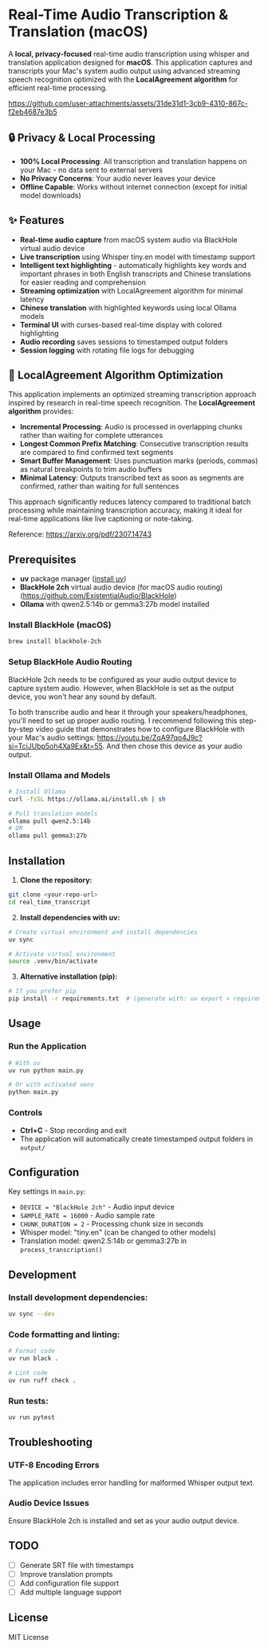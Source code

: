 # Real-Time Audio Transcription & Translation (macOS)

A **local, privacy-focused** real-time audio transcription using whisper and translation application designed for **macOS**. This application captures and transcripts your Mac's system audio output using advanced streaming speech recognition optimized with the **LocalAgreement algorithm** for efficient real-time processing.

https://github.com/user-attachments/assets/31de31d1-3cb9-4310-867c-f2eb4687e3b5


## 🔒 Privacy & Local Processing

- **100% Local Processing**: All transcription and translation happens on your Mac - no data sent to external servers
- **No Privacy Concerns**: Your audio never leaves your device
- **Offline Capable**: Works without internet connection (except for initial model downloads)

## ✨ Features

- **Real-time audio capture** from macOS system audio via BlackHole virtual audio device
- **Live transcription** using Whisper tiny.en model with timestamp support
- **Intelligent text highlighting** - automatically highlights key words and important phrases in both English transcripts and Chinese translations for easier reading and comprehension
- **Streaming optimization** with LocalAgreement algorithm for minimal latency
- **Chinese translation** with highlighted keywords using local Ollama models
- **Terminal UI** with curses-based real-time display with colored highlighting
- **Audio recording** saves sessions to timestamped output folders
- **Session logging** with rotating file logs for debugging

## 🎯 LocalAgreement Algorithm Optimization

This application implements an optimized streaming transcription approach inspired by research in real-time speech recognition. The **LocalAgreement algorithm** provides:

- **Incremental Processing**: Audio is processed in overlapping chunks rather than waiting for complete utterances
- **Longest Common Prefix Matching**: Consecutive transcription results are compared to find confirmed text segments
- **Smart Buffer Management**: Uses punctuation marks (periods, commas) as natural breakpoints to trim audio buffers
- **Minimal Latency**: Outputs transcribed text as soon as segments are confirmed, rather than waiting for full sentences

This approach significantly reduces latency compared to traditional batch processing while maintaining transcription accuracy, making it ideal for real-time applications like live captioning or note-taking.

Reference: https://arxiv.org/pdf/2307.14743

## Prerequisites

- **uv** package manager ([install uv](https://docs.astral.sh/uv/getting-started/installation/))
- **BlackHole 2ch** virtual audio device (for macOS audio routing) (https://github.com/ExistentialAudio/BlackHole)
- **Ollama** with qwen2.5:14b or gemma3:27b model installed

### Install BlackHole (macOS)
```bash
brew install blackhole-2ch
```

### Setup BlackHole Audio Routing

BlackHole 2ch needs to be configured as your audio output device to capture system audio. However, when BlackHole is set as the output device, you won't hear any sound by default.

To both transcribe audio and hear it through your speakers/headphones, you'll need to set up proper audio routing. I recommend following this step-by-step video guide that demonstrates how to configure BlackHole with your Mac's audio settings: https://youtu.be/ZqA97qo4J9c?si=TciJUbp5oh4Xa9Ex&t=55. And then chose this device as your audio output.


### Install Ollama and Models
```bash
# Install Ollama
curl -fsSL https://ollama.ai/install.sh | sh

# Pull translation models
ollama pull qwen2.5:14b
# OR
ollama pull gemma3:27b
```

## Installation

1. **Clone the repository:**
```bash
git clone <your-repo-url>
cd real_time_transcript
```

2. **Install dependencies with uv:**
```bash
# Create virtual environment and install dependencies
uv sync

# Activate virtual environment
source .venv/bin/activate
```

3. **Alternative installation (pip):**
```bash
# If you prefer pip
pip install -r requirements.txt  # (generate with: uv export > requirements.txt)
```

## Usage

### Run the Application
```bash
# With uv
uv run python main.py

# Or with activated venv
python main.py
```

### Controls
- **Ctrl+C** - Stop recording and exit
- The application will automatically create timestamped output folders in `output/`

## Configuration

Key settings in `main.py`:
- `DEVICE = "BlackHole 2ch"` - Audio input device
- `SAMPLE_RATE = 16000` - Audio sample rate
- `CHUNK_DURATION = 2` - Processing chunk size in seconds
- Whisper model: "tiny.en" (can be changed to other models)
- Translation model: qwen2.5:14b or gemma3:27b in `process_transcription()`

## Development

### Install development dependencies:
```bash
uv sync --dev
```

### Code formatting and linting:
```bash
# Format code
uv run black .

# Lint code  
uv run ruff check .
```

### Run tests:
```bash
uv run pytest
```

## Troubleshooting

### UTF-8 Encoding Errors
The application includes error handling for malformed Whisper output text.


### Audio Device Issues
Ensure BlackHole 2ch is installed and set as your audio output device. 


## TODO

- [ ] Generate SRT file with timestamps
- [ ] Improve translation prompts
- [ ] Add configuration file support
- [ ] Add multiple language support

## License

MIT License
